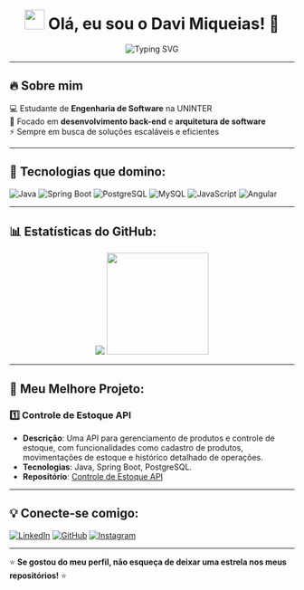 <h1 align="center"> 
  <img src="https://media.giphy.com/media/hvRJCLFzcasrR4ia7z/giphy.gif" width="35px"> 
  Olá, eu sou o Davi Miqueias! 🚀
</h1>

<p align="center">
  <img src="https://readme-typing-svg.herokuapp.com?font=Fira+Code&duration=3000&pause=1000&color=F75C7E&center=true&vCenter=true&width=450&lines=Estudante+de+Engenharia+de+Software;Desenvolvedor+Back-End;Apaixonado+por+tecnologia!" alt="Typing SVG" />
</p>

---

## 🔥 Sobre mim
💻 Estudante de **Engenharia de Software** na UNINTER  
🎯 Focado em **desenvolvimento back-end** e **arquitetura de software**  
⚡ Sempre em busca de soluções escaláveis e eficientes  

---

## 🚀 Tecnologias que domino:


![Java](https://img.shields.io/badge/Java-ED8B00?style=for-the-badge&logo=java&logoColor=white)
![Spring Boot](https://img.shields.io/badge/Spring_Boot-6DB33F?style=for-the-badge&logo=spring-boot&logoColor=white)
![PostgreSQL](https://img.shields.io/badge/PostgreSQL-316192?style=for-the-badge&logo=postgresql&logoColor=white)
![MySQL](https://img.shields.io/badge/MySQL-005C84?style=for-the-badge&logo=mysql&logoColor=white)
![JavaScript](https://img.shields.io/badge/JavaScript-F7DF1E?style=for-the-badge&logo=javascript&logoColor=black)
![Angular](https://img.shields.io/badge/Angular-DD0031?style=for-the-badge&logo=angular&logoColor=white)


---

## 📊 Estatísticas do GitHub:

<p align="center">
  <img src="https://github-readme-stats.vercel.app/api/top-langs/?username=Daviigs&layout=compact&langs_count=8&theme=radical&hide_border=true" />
  <img height="180em" src="https://github-readme-stats.vercel.app/api?username=Daviigs&show_icons=true&theme=radical&hide_border=true" />
</p>

---

## 🎯 **Meu Melhore Projeto:**

### 1️⃣ **Controle de Estoque API**
- **Descrição**: Uma API para gerenciamento de produtos e controle de estoque, com funcionalidades como cadastro de produtos, movimentações de estoque e histórico detalhado de operações.
- **Tecnologias**: Java, Spring Boot, PostgreSQL.
- **Repositório**: [Controle de Estoque API](https://github.com/Daviigs/controle-produto-estoque-api)

---


## 💡 Conecte-se comigo:

  [![LinkedIn](https://img.shields.io/badge/LinkedIn-Davi%20Miquéias-blue?style=for-the-badge&logo=linkedin)](https://www.linkedin.com/in/davimiqueias/)
  [![GitHub](https://img.shields.io/badge/GitHub-Daviigs-black?style=for-the-badge&logo=github)](https://github.com/Daviigs)
  [![Instagram](https://img.shields.io/badge/Instagram-Daviigs-purple?style=for-the-badge&logo=instagram&logoColor=white)](https://www.instagram.com/daviigs/)
  
---

⭐ **Se gostou do meu perfil, não esqueça de deixar uma estrela nos meus repositórios!** ⭐
